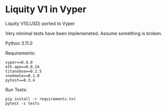 # Liquity V1 in Vyper

Liquity V1(LUSD) ported to Vyper

Very minimal tests have been implemeneted. Assume something is broken.

Python 3.11.0

Requirements:

```
vyper==0.4.0
eth-ape==0.8.24
titanoboa==0.2.5
snekmate==0.1.0
pytest==8.3.4
```

Run Tests:

```
pip install -r requirements.txt
pytest -s tests
```

